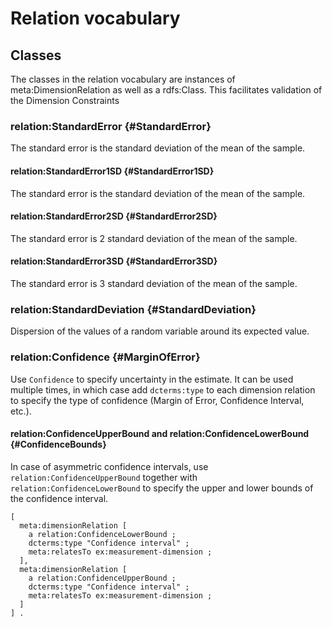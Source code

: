# Relation vocabulary #

## Classes ##

The classes in the relation vocabulary are instances of meta:DimensionRelation as well as a rdfs:Class.
This facilitates validation of the Dimension Constraints

### relation:StandardError  {#StandardError}
 
 The standard error is the standard deviation of the mean of the sample.

#### relation:StandardError1SD {#StandardError1SD}

 The standard error is the standard deviation of the mean of the sample.

#### relation:StandardError2SD {#StandardError2SD}
 The standard error is 2 standard deviation of the mean of the sample.

#### relation:StandardError3SD {#StandardError3SD}
The standard error is 3 standard deviation of the mean of the sample.

### relation:StandardDeviation {#StandardDeviation}
 
 Dispersion of the values of a random variable around its expected value.

### relation:Confidence {#MarginOfError}
 
Use `Confidence` to specify uncertainty in the estimate. It can be used multiple times,
in which case add `dcterms:type` to each dimension relation to specify the type of confidence 
(Margin of Error, Confidence Interval, etc.).
 
#### relation:ConfidenceUpperBound and relation:ConfidenceLowerBound {#ConfidenceBounds}

In case of asymmetric confidence intervals, use `relation:ConfidenceUpperBound` together with 
`relation:ConfidenceLowerBound` to specify the upper and lower bounds of the confidence interval.

```turtle
[
  meta:dimensionRelation [ 
    a relation:ConfidenceLowerBound ;
    dcterms:type "Confidence interval" ;
    meta:relatesTo ex:measurement-dimension ; 
  ],
  meta:dimensionRelation [ 
    a relation:ConfidenceUpperBound ;
    dcterms:type "Confidence interval" ;
    meta:relatesTo ex:measurement-dimension ; 
  ]
] .
```
